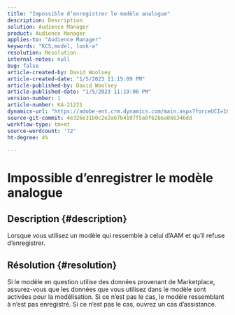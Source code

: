 ```yaml
---
title: "Impossible d’enregistrer le modèle analogue"
description: Description
solution: Audience Manager
product: Audience Manager
applies-to: "Audience Manager"
keywords: "KCS,model, look-a"
resolution: Resolution
internal-notes: null
bug: false
article-created-by: David Woolsey
article-created-date: "1/5/2023 11:15:09 PM"
article-published-by: David Woolsey
article-published-date: "1/5/2023 11:19:06 PM"
version-number: 1
article-number: KA-21221
dynamics-url: "https://adobe-ent.crm.dynamics.com/main.aspx?forceUCI=1&pagetype=entityrecord&etn=knowledgearticle&id=702287c6-4e8d-ed11-81ac-6045bd006e5a"
source-git-commit: 4e326e31b0c2e2a67b4107f5a0f62bba866346dd
workflow-type: tm+mt
source-wordcount: '72'
ht-degree: 4%

---
```


# Impossible d’enregistrer le modèle analogue

## Description {#description}

Lorsque vous utilisez un modèle qui ressemble à celui d’AAM et qu’il refuse d’enregistrer.

## Résolution {#resolution}


Si le modèle en question utilise des données provenant de Marketplace, assurez-vous que les données que vous utilisez dans le modèle sont activées pour la modélisation. Si ce n’est pas le cas, le modèle ressemblant à n’est pas enregistré. Si ce n’est pas le cas, ouvrez un cas d’assistance.
